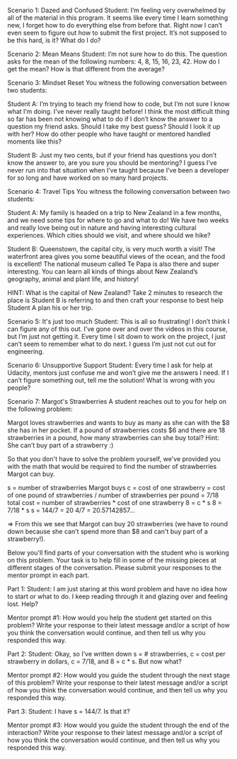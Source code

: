 Scenario 1: Dazed and Confused
Student: I’m feeling very overwhelmed by all of the material in this program. It seems like every time I learn something new, I forget how to do everything else from before that. Right now I can’t even seem to figure out how to submit the first project. It’s not supposed to be this hard, is it? What do I do?

Scenario 2: Mean Means
Student: I’m not sure how to do this. The question asks for the mean of the following numbers: 4, 8, 15, 16, 23, 42. How do I get the mean? How is that different from the average?

Scenario 3: Mindset Reset
You witness the following conversation between two students:

Student A: I’m trying to teach my friend how to code, but I’m not sure I know what I’m doing. I’ve never really taught before! I think the most difficult thing so far has been not knowing what to do if I don’t know the answer to a question my friend asks. Should I take my best guess? Should I look it up with her? How do other people who have taught or mentored handled moments like this?

Student B: Just my two cents, but if your friend has questions you don’t know the answer to, are you sure you should be mentoring? I guess I’ve never run into that situation when I’ve taught because I’ve been a developer for so long and have worked on so many hard projects.

Scenario 4: Travel Tips
You witness the following conversation between two students:

Student A: My family is headed on a trip to New Zealand in a few months, and we need some tips for where to go and what to do! We have two weeks and really love being out in nature and having interesting cultural experiences. Which cities should we visit, and where should we hike?

Student B: Queenstown, the capital city, is very much worth a visit! The waterfront area gives you some beautiful views of the ocean, and the food is excellent! The national museum called Te Papa is also there and super interesting. You can learn all kinds of things about New Zealand’s geography, animal and plant life, and history!

HINT: What is the capital of New Zealand? Take 2 minutes to research the place is Student B is referring to and then craft your response to best help Student A plan his or her trip.

Scenario 5: It's just too much
Student: This is all so frustrating! I don’t think I can figure any of this out. I’ve gone over and over the videos in this course, but I’m just not getting it. Every time I sit down to work on the project, I just can’t seem to remember what to do next. I guess I’m just not cut out for engineering.

Scenario 6: Unsupportive Support
Student: Every time I ask for help at Udacity, mentors just confuse me and won’t give me the answers I need. If I can’t figure something out, tell me the solution! What is wrong with you people?

Scenario 7: Margot's Strawberries
A student reaches out to you for help on the following problem:

Margot loves strawberries and wants to buy as many as she can with the $8 she has in her pocket. If a pound of strawberries costs $6 and there are 18 strawberries in a pound, how many strawberries can she buy total? Hint: She can’t buy part of a strawberry :)

So that you don't have to solve the problem yourself, we've provided you with the math that would be required to find the number of strawberries Margot can buy.

s = number of strawberries Margot buys
c = cost of one strawberry = cost of one pound of strawberries / number of strawberries per pound = 7/18
total cost = number of strawberries * cost of one strawberry
8 = c * s
8 = 7/18 * s
s = 144/7 = 20 4/7 = 20.57142857...

=> From this we see that Margot can buy 20 strawberries (we have to round down because she can't spend more than $8 and can't buy part of a strawberry!).

Below you'll find parts of your conversation with the student who is working on this problem. Your task is to help fill in some of the missing pieces at different stages of the conversation. Please submit your responses to the mentor prompt in each part.

Part 1:
Student: I am just staring at this word problem and have no idea how to start or what to do. I keep reading through it and glazing over and feeling lost. Help?

Mentor prompt #1: How would you help the student get started on this problem? Write your response to their latest message and/or a script of how you think the conversation would continue, and then tell us why you responded this way.

Part 2:
Student: Okay, so I’ve written down s = # strawberries, c = cost per strawberry in dollars, c = 7/18, and 8 = c * s. But now what?

Mentor prompt #2: How would you guide the student through the next stage of this problem? Write your response to their latest message and/or a script of how you think the conversation would continue, and then tell us why you responded this way.

Part 3:
Student: I have s = 144/7. Is that it?

Mentor prompt #3: How would you guide the student through the end of the interaction? Write your response to their latest message and/or a script of how you think the conversation would continue, and then tell us why you responded this way.
